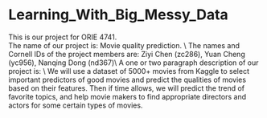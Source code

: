 # Learning_With_Big_Messy_Data

This is our project for ORIE 4741.  
The name of our project is: Movie quality prediction.  \\
The names and Cornell IDs of the project members are: Ziyi Chen (zc286), Yuan Cheng (yc956), Nanqing Dong (nd367)\\
A one or two paragraph description of our project is: \\
  We will use a dataset of 5000+ movies from Kaggle to select important predictors of good movies and predict the qualities of movies based on their features. Then if time allows, we will predict the trend of favorite topics, and help movie makers to find appropriate directors and actors for some certain types of movies. 

